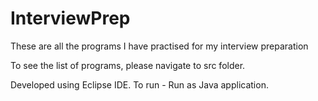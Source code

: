 # InterviewPrep

These are all the programs I have practised for my interview preparation

To see the list of programs, please navigate to src folder. 

Developed using Eclipse IDE.
To run - Run as Java application.
